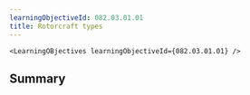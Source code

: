 ```yaml
---
learningObjectiveId: 082.03.01.01
title: Rotorcraft types
---
```


```tsx eval
<LearningOBjectives learningObjectiveId={082.03.01.01} />
```

## Summary

